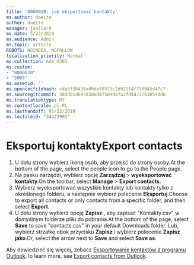 ```yaml
---
title: '8000020: jak eksportować kontakty'
ms.author: daeite
author: daeite
manager: joallard
ms.date: 5/23/2019
ms.audience: Admin
ms.topic: article
ROBOTS: NOINDEX, NOFOLLOW
localization_priority: Normal
ms.collection: Adm_O365
ms.custom:
- "8000020"
- "2003"
ms.assetid: ''
ms.openlocfilehash: cda5f38436e00def8573c2d921f4f7f0945d47c7
ms.sourcegitcommit: 3ddd01d693d306d47509da7a2fd44737b3059dd0
ms.translationtype: MT
ms.contentlocale: pl-PL
ms.lasthandoff: 05/23/2019
ms.locfileid: "34422992"
---
```

# <a name="export-contacts"></a><span data-ttu-id="51b26-102">Eksportuj kontakty</span><span class="sxs-lookup"><span data-stu-id="51b26-102">Export contacts</span></span>

1. <span data-ttu-id="51b26-103">U dołu strony wybierz ikonę osób, aby przejść do strony osoby.</span><span class="sxs-lookup"><span data-stu-id="51b26-103">At the bottom of the page, select the people icon to go to the People page.</span></span>
2. <span data-ttu-id="51b26-104">Na pasku narzędzi, wybierz opcję **Zarządzaj** > **wyeksportować kontakty**.</span><span class="sxs-lookup"><span data-stu-id="51b26-104">On the toolbar, select **Manage** > **Export contacts**.</span></span> 
3. <span data-ttu-id="51b26-105">Wybierz wyeksportować wszystkie kontakty lub kontakty tylko z określonego folderu, a następnie wybierz polecenie **Eksportuj**.</span><span class="sxs-lookup"><span data-stu-id="51b26-105">Choose to export all contacts or only contacts from a specific folder, and then select **Export**.</span></span>
4. <span data-ttu-id="51b26-106">U dołu strony wybierz opcję **Zapisz** , aby zapisać "Kontakty.csv" w domyślnym folderze pliki do pobrania.</span><span class="sxs-lookup"><span data-stu-id="51b26-106">At the bottom of the page, select **Save** to save "contacts.csv" in your default Downloads folder.</span></span> <span data-ttu-id="51b26-107">Lub, wybierz strzałkę obok przycisku **Zapisz** i wybierz polecenie **Zapisz jako**.</span><span class="sxs-lookup"><span data-stu-id="51b26-107">Or, select the arrow next to **Save** and select **Save as**.</span></span>

<span data-ttu-id="51b26-108">Aby dowiedzieć się więcej, zobacz [Eksportowanie kontaktów z programu Outlook](https://support.office.com/article/10f09abd-643c-4495-bb80-543714eca73f#ID0EAACAAA=Outlook_on_the_web).</span><span class="sxs-lookup"><span data-stu-id="51b26-108">To learn more, see [Export contacts from Outlook](https://support.office.com/article/10f09abd-643c-4495-bb80-543714eca73f#ID0EAACAAA=Outlook_on_the_web).</span></span>


